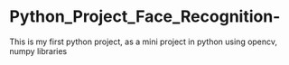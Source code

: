 # Python_Project_Face_Recognition-
This is my first python project, as a mini project in python using opencv, numpy libraries
